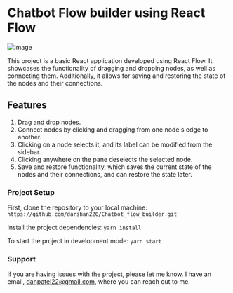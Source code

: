 # Chatbot Flow builder using React Flow

![image](https://github.com/darshan220/Chatbot_flow_builder/assets/67816181/adad800e-1ab5-45c7-965e-efa830f0f40b)

This project is a basic React application developed using React Flow. It showcases the functionality of dragging and dropping nodes, as well as connecting them. Additionally, it allows for saving and restoring the state of the nodes and their connections.

## Features

1) Drag and drop nodes.
2) Connect nodes by clicking and dragging from one node's edge to another.
3) Clicking on a node selects it, and its label can be modified from the sidebar.
4) Clicking anywhere on the pane deselects the selected node.
5) Save and restore functionality, which saves the current state of the nodes and their connections, and can restore the state later.

### Project Setup

First, clone the repository to your local machine:
`https://github.com/darshan220/Chatbot_flow_builder.git`

Install the project dependencies:
`yarn install`

To start the project in development mode:
`yarn start`

### Support 

If you are having issues with the project, please let me know. I have an email, danpatel22@gmail.com, where you can reach out to me.
